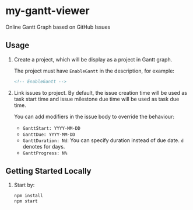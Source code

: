 # my-gantt-viewer

Online Gantt Graph based on GitHub Issues

## Usage

1. Create a project, which will be display as a project in Gantt graph.

   The project must have `EnableGantt` in the description, for example:

   ```markdown
   <!-- EnableGantt -->
   ```

2. Link issues to project. By default, the issue creation time will be used as task start time
   and issue milestone due time will be used as task due time.

   You can add modifiers in the issue body to override the behaviour:

   - `GanttStart: YYYY-MM-DD`
   - `GanttDue: YYYY-MM-DD`
   - `GanttDuration: Nd`: You can specify duration instead of due date. `d` denotes for days.
   - `GanttProgress: N%`

## Getting Started Locally

1. Start by:

   ```bash
   npm install
   npm start
   ```
